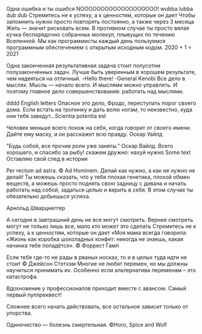 Одна ошибка и ты ошибся
NOOOOOOOOOOOOOOOOOOO!
wubba lubba dub dub
Стремитесь не к успеху, а к ценностям, которые он дает
Чтобы запомнить нужно просто повторять постоянно, а также через 3 месяца
Жить — значит рисковать всем. В противном случае ты просто вялая кучка беспорядочно собранных молекул, плывущих по течению Вселенной.
Мы как программисты каждый день пользуемся программным обеспечением с открытым исходным кодом.
2020 + 1 = 2021

Одна законченная результативная задача стоит полусотни полузаконченных задач.
Лучше быть уверенным в хорошем результате, чем надеяться на отличный.
-Hello there! -General Kenobi
Все дело в мыслях. Мысль — начало всего. И мыслями можно управлять. И поэтому главное дело совершенствования: работать над мыслями.

dddd
English letters
Опасное это дело, Фродо, переступать порог своего дома. Если встать на тропинку и дать волю ногам, то неизвестно, куда они тебя заведут...Scientia potentia est

Человек меньше всего похож на себя, когда говорит от своего имени. Дайте ему маску, и он расскажет всю правду.
Оскар Уайлд

"Будь собой, все прочие роли уже заняты." Оскар Вайлд.
Всего хорошего, и спасибо за рыбу!
скажем дружно: нахуй нужно
Some text
Оставляю свой след в истории

Per rectum ad astra. © Ad Hominem.
Делай как нужно, а как не нужно не делай!
Ты можешь сказать, что у тебя плохая генетика, плохой обмен веществ, а можешь просто поднять свою задницу с дивана и начать работать над собой, задаться целью и верить в себя. В этом случае ты обязательно добьешься успеха.

Арнольд Шварцнеггер

А сегодня в завтрашний день не все могут смотреть. Вернее смотреть могут не только лишь все, мало кто может это сделать
Стремитесь не к успеху, а к ценностям, которые он дает​
«Моя мама всегда говорила: «Жизнь как коробка шоколадных конфет: никогда не знаешь, какая начинка тебе попадётся». © Форрест Гамп

Если тебе где-то не рады в рваных носках, то и в целых туда идти не стоит © Джейсон Стэтхэм
Многие не любят перемен, но мы должны научиться принимать их. Особенно если альтернатива переменам – это катастрофа.

Вдохновение у профессионалов приходит вместе с авансом.
Самый первый пуллреквест!

Сложнее всего начать действовать, все остальное зависит только от упорства.

Одиночество — болезнь смертельная. ©Horo, Spice and Wolf